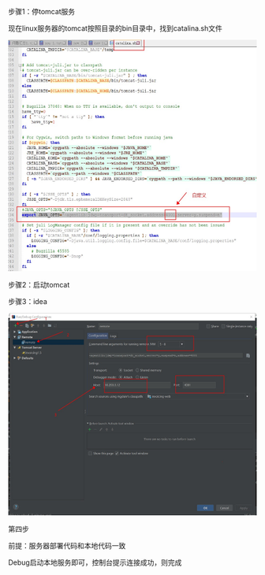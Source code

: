 步骤1：停tomcat服务

现在linux服务器的tomcat按照目录的bin目录中，找到catalina.sh文件

<img src="media\image1.png" style="width:5.76806in;height:4.89861in" />

步骤2：启动tomcat

步骤3：idea

<img src="media\image2.png" style="width:5.76736in;height:4.28056in" />

第四步

前提：服务器部署代码和本地代码一致

Debug启动本地服务即可，控制台提示连接成功，则完成
